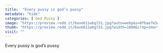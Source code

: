 ```yaml
---
title:  "Every pussy is god’s pussy"
metadate: "hide"
categories: [ God Pussy ]
image: "https://preview.redd.it/6ave61iwbgl51.jpg?auto=webp&s=0fbae7e5a6f917e6d17e9f735c6b95c1feb72ca8"
thumb: "https://preview.redd.it/6ave61iwbgl51.jpg?width=1080&crop=smart&auto=webp&s=c0c73cdeee75fb0a3a944e5d88c10f9621369628"
visit: ""
---
```

Every pussy is god’s pussy
